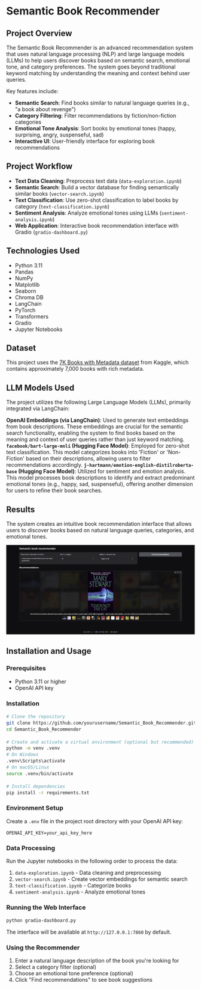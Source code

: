 # Semantic Book Recommender

## Project Overview
The Semantic Book Recommender is an advanced recommendation system that uses natural language processing (NLP) and large language models (LLMs) to help users discover books based on semantic search, emotional tone, and category preferences. The system goes beyond traditional keyword matching by understanding the meaning and context behind user queries.

Key features include:
* **Semantic Search**: Find books similar to natural language queries (e.g., "a book about revenge")
* **Category Filtering**: Filter recommendations by fiction/non-fiction categories
* **Emotional Tone Analysis**: Sort books by emotional tones (happy, surprising, angry, suspenseful, sad)
* **Interactive UI**: User-friendly interface for exploring book recommendations

## Project Workflow
* **Text Data Cleaning**: Preprocess text data (`data-exploration.ipynb`)
* **Semantic Search**: Build a vector database for finding semantically similar books (`vector-search.ipynb`)
* **Text Classification**: Use zero-shot classification to label books by category (`text-classification.ipynb`)
* **Sentiment Analysis**: Analyze emotional tones using LLMs (`sentiment-analysis.ipynb`)
* **Web Application**: Interactive book recommendation interface with Gradio (`gradio-dashboard.py`)

## Technologies Used
* Python 3.11  
* Pandas  
* NumPy  
* Matplotlib  
* Seaborn  
* Chroma DB  
* LangChain  
* PyTorch  
* Transformers  
* Gradio  
* Jupyter Notebooks

## Dataset
This project uses the [7K Books with Metadata dataset](https://www.kaggle.com/datasets/dylanjcastillo/7k-books-with-metadata) from Kaggle, which contains approximately 7,000 books with rich metadata.

## LLM Models Used
The project utilizes the following Large Language Models (LLMs), primarily integrated via LangChain:

**OpenAI Embeddings (via LangChain)**: Used to generate text embeddings from book descriptions. These embeddings are crucial for the semantic search functionality, enabling the system to find books based on the meaning and context of user queries rather than just keyword matching.
**`facebook/bart-large-mnli` (Hugging Face Model)**: Employed for zero-shot text classification. This model categorizes books into 'Fiction' or 'Non-Fiction' based on their descriptions, allowing users to filter recommendations accordingly.
**`j-hartmann/emotion-english-distilroberta-base` (Hugging Face Model)**: Utilized for sentiment and emotion analysis. This model processes book descriptions to identify and extract predominant emotional tones (e.g., happy, sad, suspenseful), offering another dimension for users to refine their book searches.

## Results
The system creates an intuitive book recommendation interface that allows users to discover books based on natural language queries, categories, and emotional tones.

![Semantic Book Recommender Interface](screenshot.png)

## Installation and Usage

### Prerequisites
* Python 3.11 or higher
* OpenAI API key

### Installation

```bash
# Clone the repository
git clone https://github.com/yourusername/Semantic_Book_Recommender.git
cd Semantic_Book_Recommender

# Create and activate a virtual environment (optional but recommended)
python -m venv .venv
# On Windows
.venv\Scripts\activate
# On macOS/Linux
source .venv/bin/activate

# Install dependencies
pip install -r requirements.txt
```

### Environment Setup
Create a `.env` file in the project root directory with your OpenAI API key:
```
OPENAI_API_KEY=your_api_key_here
```

### Data Processing
Run the Jupyter notebooks in the following order to process the data:
1. `data-exploration.ipynb` - Data cleaning and preprocessing
2. `vector-search.ipynb` - Create vector embeddings for semantic search
3. `text-classification.ipynb` - Categorize books
4. `sentiment-analysis.ipynb` - Analyze emotional tones

### Running the Web Interface
```bash
python gradio-dashboard.py
```
The interface will be available at `http://127.0.0.1:7860` by default.

### Using the Recommender
1. Enter a natural language description of the book you're looking for
2. Select a category filter (optional)
3. Choose an emotional tone preference (optional)
4. Click "Find recommendations" to see book suggestions
